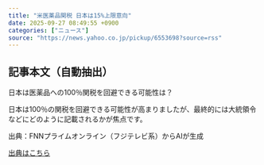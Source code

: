 ```yaml
---
title: "米医薬品関税 日本は15%上限意向"
date: 2025-09-27 08:49:55 +0900
categories: ["ニュース"]
source: "https://news.yahoo.co.jp/pickup/6553698?source=rss"
---
```


## 記事本文（自動抽出）
<div><div class="sc-1on7eha-2 RhFjF"><p class="sc-1on7eha-3 biggTM">日本は医薬品への100％関税を回避できる可能性は？</p><p class="sc-1on7eha-4 huZnBb">日本は100％の関税を回避できる可能性が高まりましたが、最終的には大統領令などにどのように記載されるかが焦点です。</p><p class="sc-1on7eha-5 csEDyU"><span>出典：FNNプライムオンライン（フジテレビ系）からAIが生成</span></p></div></div>

[出典はこちら](https://news.yahoo.co.jp/pickup/6553698?source=rss)
